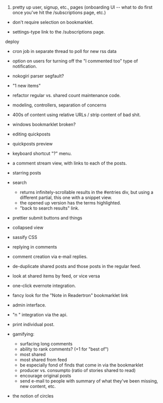 1. pretty up user, signup, etc., pages (onboarding UI -- what to do first once you've hit the /subscriptions page, etc.)
- don't require selection on bookmarklet.

- settings-type link to the /subscriptions page.

deploy
- cron job in separate thread to poll for new rss data

- option on users for turning off the "I commented too" type of notification.
- nokogiri parser segfault?
- "1 new items"
- refactor regular vs. shared count maintenance code.
- modeling, controllers, separation of concerns
- 400s of content using relative URLs / strip content of bad shit.
- windows bookmarklet broken?
- editing quickposts
- quickposts preview
- keyboard shortcut "?" menu.
- a comment stream view, with links to each of the posts.
- starring posts
- search
	- returns infinitely-scrollable results in the #entries div, but using a different partial, this one with a snippet view.
	- the opened up version has the terms highlighted.
	- "back to search results" link.
- prettier submit buttons and things
- collapsed view
- sassify CSS
- replying in comments
- comment creation via e-mail replies.
- de-duplicate shared posts and those posts in the regular feed.
- look at shared items by feed, or vice versa
- one-click evernote integration.
- fancy look for the "Note in Readertron" bookmarklet link
- admin interface.
- "n <note>" integration via the api.
- print individual post.
- gamifying:
	- surfacing long comments
	- ability to rank comments? (+1 for "best of")
	- most shared
	- most shared from feed
	- be especially fond of finds that come in via the bookmarklet
	- producer vs. consumpto (ratio of stories shared to read)
	- encourage original posts
	- send e-mail to people with summary of what they've been missing, new content, etc.
- the notion of circles